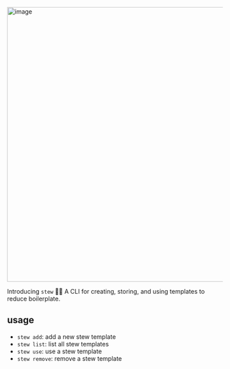 <img width="642" alt="image" src="https://github.com/BenjuhminStewart/stew/assets/82689821/94145b53-e0e2-4beb-b9ad-a34fae888875">

Introducing `stew` 🍲🎉 A CLI for creating, storing, and using templates to reduce boilerplate.

## usage
- `stew add`: add a new stew template
- `stew list`: list all stew templates
- `stew use`: use a stew template
- `stew remove`: remove a stew template

